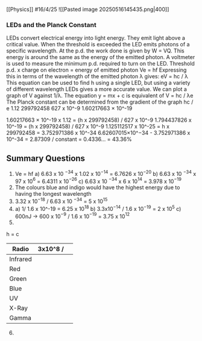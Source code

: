 [[Physics]]
#16/4/25
![[Pasted image 20250516145435.png|400]]
### LEDs and the Planck Constant
LEDs convert electrical energy into light energy. They emit light above a critical value. When the threshold is exceeded the LED emits photons of a specific wavelength. At the p.d. the work done is given by W = VQ. This energy is around the same as the energy of the emitted photon. A voltmeter is used to measure the minimum p.d. required to turn on the LED.
Threshold p.d. x charge on electron = energy of emitted photon 
	Ve = hf
Expressing this in terms of the wavelength of the emitted photon λ gives:
	eV = hc / λ
This equation can be used to find h using a single LED, but using a variety of different wavelength LEDs gives a more accurate value.
We can plot a graph of V against 1/λ. The equation y = mx + c is equivalent of V = hc / λe
The Planck constant can be determined from the gradient of the graph hc / e
1.12
299792458
627 x 10^-9
1.60217663 × 10^-19

1.60217663 × 10^-19 x 1.12 = (h x 299792458) / 627 x 10^-9
1.794437826 x 10^-19 = (h x 299792458) / 627 x 10^-9
1.125112517 x 10^-25 = h x 299792458
= 3.752971386 x 10^-34
6.62607015×10^−34 - 3.752971386 x 10^-34 = 2.87309
/ constant = 0.4336...
= 43.36%

## Summary Questions
1)  Ve = hf
	a) 6.63 x 10 $^{-34}$ x 1.02 x 10$^{-14}$ = 6.7626 x 10$^{-20}$
	b) 6.63 x 10 $^{-34}$ x 97 x 10$^{6}$ = 6.4311 x 10$^{-26}$
	c) 6.63 x 10 $^{-34}$ x 6 x 10$^{14}$ = 3.978 x 10$^{-19}$
2) The colours blue and indigo would have the highest energy due to having the longest wavelength
3) 3.32 x 10$^{-18}$ / 6.63 x 10 $^{-34}$  = 5 x 10$^{15}$ 
4) a) 1/ 1.6 x 10^-19
	= 6.25 x 10$^{18}$
	b) 3.3x10$^{-14}$ / 1.6 x 10$^{-19}$
	= 2 x 10$^5$
	c) 600nJ -> 600 x 10$^{-9}$ / 1.6 x 10$^{-19}$
	= 3.75 x 10$^{12}$
5) 
h = c

| Radio    | 3x10^8 /  |     |
| -------- | --------- | --- |
| Infrared |           |     |
| Red      |           |     |
| Green    |           |     |
| Blue     |           |     |
| UV       |           |     |
| X-Ray    |           |     |
| Gamma    |           |     |
6) 
